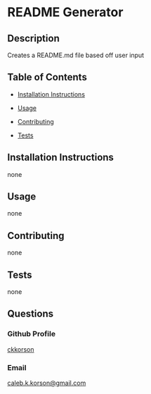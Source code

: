 # README Generator
    
## Description
    
Creates a README.md file based off user input
    
## Table of Contents
    
- [Installation Instructions](#installation-instructions)
    
- [Usage](#usage)
    
- [Contributing](#contributing)
    
- [Tests](#tests)
    
## Installation Instructions
    
none
    
## Usage
    
none
    
## Contributing
    
none
    
## Tests
    
none
    
## Questions
    
### Github Profile
    
[ckkorson](https://github.com/ckkorson)
    
### Email
    
caleb.k.korson@gmail.com